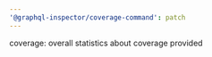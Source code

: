 ```yaml
---
'@graphql-inspector/coverage-command': patch
---
```


coverage: overall statistics about coverage provided
